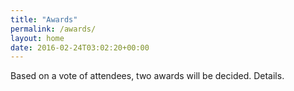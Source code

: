 ```yaml
---
title: "Awards"
permalink: /awards/
layout: home
date: 2016-02-24T03:02:20+00:00
---
```


Based on a vote of attendees, two awards will be decided. Details.
